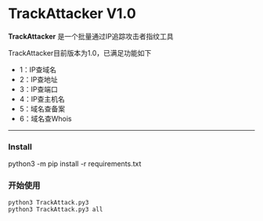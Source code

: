 # TrackAttacker V1.0 #

**TrackAttacker** 是一个批量通过IP追踪攻击者指纹工具

TrackAttacker目前版本为1.0，已满足功能如下

* 1：IP查域名
* 2：IP查地址
* 3：IP查端口
* 4：IP查主机名
* 5：域名查备案
* 6：域名查Whois

------

### Install ###

python3 -m pip install -r requirements.txt

### 开始使用 ###

```
python3 TrackAttack.py3
python3 TrackAttack.py3 all
```

